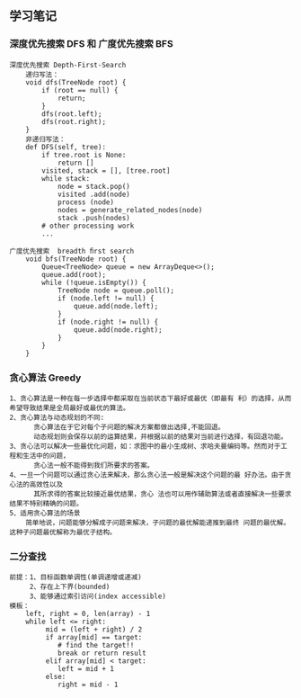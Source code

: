 ## 学习笔记
### 深度优先搜索 DFS 和  广度优先搜索 BFS
    深度优先搜索 Depth-First-Search
        递归写法：
        void dfs(TreeNode root) {
            if (root == null) {
                return;
            }
            dfs(root.left);
            dfs(root.right);
        }
        非递归写法：
        def DFS(self, tree):
            if tree.root is None:
        		return []
            visited, stack = [], [tree.root]
        	while stack:
        		node = stack.pop()
        		visited .add(node)
        		process (node)
        		nodes = generate_related_nodes(node)
        		stack .push(nodes)
        	# other processing work
        	...
     
    广度优先搜索  breadth ﬁrst search  
        void bfs(TreeNode root) {
            Queue<TreeNode> queue = new ArrayDeque<>();
            queue.add(root);
            while (!queue.isEmpty()) {
                TreeNode node = queue.poll();
                if (node.left != null) {
                    queue.add(node.left);
                }
                if (node.right != null) {
                    queue.add(node.right);
                }
            }
        }
### 贪心算法 Greedy
    1、贪心算法是一种在每一步选择中都采取在当前状态下最好或最优（即最有 利）的选择，从而希望导致结果是全局最好或最优的算法。 
    2、贪心算法与动态规划的不同:
          贪心算法在于它对每个子问题的解决方案都做出选择,不能回退。
          动态规划则会保存以前的运算结果，并根据以前的结果对当前进行选择，有回退功能。 
    3、贪心法可以解决一些最优化问题，如：求图中的最小生成树、求哈夫曼编码等。然而对于工程和生活中的问题，
          贪心法一般不能得到我们所要求的答案。
    4、一旦一个问题可以通过贪心法来解决，那么贪心法一般是解决这个问题的最 好办法。由于贪心法的高效性以及
          其所求得的答案比较接近最优结果，贪心 法也可以用作辅助算法或者直接解决一些要求结果不特别精确的问题。   
    5、适用贪心算法的场景
        简单地说，问题能够分解成子问题来解决，子问题的最优解能递推到最终 问题的最优解。这种子问题最优解称为最优子结构。
### 二分查找
    前提：1、目标函数单调性(单调递增或递减)
         2、存在上下界(bounded)
         3、能够通过索引访问(index accessible)
    模板：
        left, right = 0, len(array) - 1  
        while left <= right:
             mid = (left + right) / 2
             if array[mid] == target:
        		# find the target!!
                break or return result
        	 elif array[mid] < target:
        		left = mid + 1
        	 else:
        	    right = mid - 1                      
